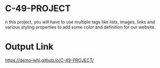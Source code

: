 # C-49-PROJECT
n this project, you will have to use multiple tags like lists, images, links and various styling properties to add some color and definition for our website.


# Output Link
https://demo-whj.github.io/C-49-PROJECT/
